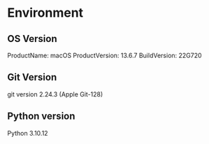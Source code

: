 # Environment
## OS Version
ProductName:            macOS
ProductVersion:         13.6.7
BuildVersion:           22G720
## Git Version
git version 2.24.3 (Apple Git-128)
## Python version
Python 3.10.12